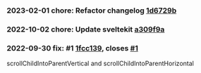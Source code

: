 
### 2023-02-01 chore: Refactor changelog [1d6729b]()

### 2022-10-02 chore: Update sveltekit [a309f9a]()

### 2022-09-30 fix: #1 [1fcc139](), closes [#1]()

scrollChildIntoParentVertical and scrollChildIntoParentHorizontal




